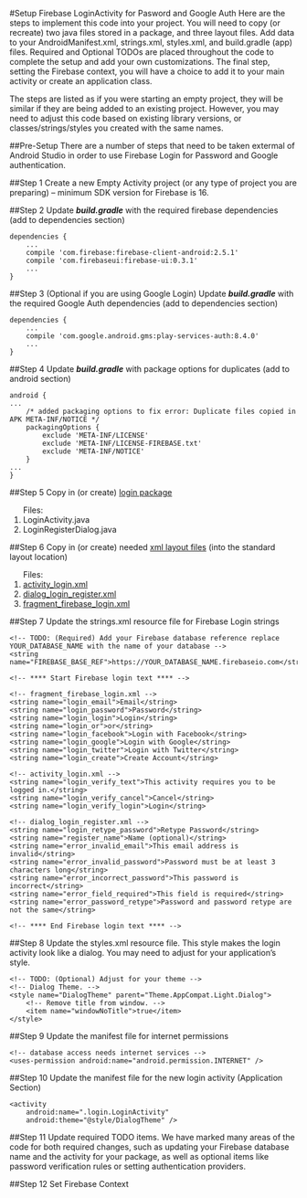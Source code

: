 #Setup Firebase LoginActivity for Pasword and Google Auth
Here are the steps to implement this code into your project. You will need to copy (or recreate) two java files stored in a package, and three layout files. Add data to your AndroidManifest.xml, strings.xml, styles.xml, and build.gradle (app) files. Required and Optional TODOs are placed throughout the code to complete the setup and add your own customizations. The final step, setting the Firebase context, you will have a choice to add it to your main activity or create an application class.

The steps are listed as if you were starting an empty project, they will be similar if they are being added to an existing project. 
However, you may need to adjust this code based on existing library versions, or classes/strings/styles you created with the same names.

##Pre-Setup
There are a number of steps that need to be taken extermal of Android Studio in order to use Firebase Login for Password and Google authentication. 

##Step 1
Create a new Empty Activity project (or any type of project you are preparing) – minimum SDK version for Firebase is 16. 

##Step 2
Update ***build.gradle*** with the required firebase dependencies (add to dependencies section)

    dependencies {
        ... 
        compile 'com.firebase:firebase-client-android:2.5.1'
        compile 'com.firebaseui:firebase-ui:0.3.1'
        ... 
    }


##Step 3
(Optional if you are using Google Login) Update ***build.gradle*** with the required Google Auth dependencies (add to dependencies section)

    dependencies {
        ... 
        compile 'com.google.android.gms:play-services-auth:8.4.0'
        ... 
    }

##Step 4
Update ***build.gradle*** with package options for duplicates (add to android section)

    android {
    ... 
        /* added packaging options to fix error: Duplicate files copied in APK META-INF/NOTICE */
        packagingOptions {
            exclude 'META-INF/LICENSE'
            exclude 'META-INF/LICENSE-FIREBASE.txt'
            exclude 'META-INF/NOTICE'
        }
    ... 
    }

##Step 5
Copy in (or create) [login package](https://github.com/cardenuto/FirebaseLogin/tree/master/app/src/main/java/info/anth/firebaselogin/login) 

<ol>Files:
<li>LoginActivity.java</li>
<li>LoginRegisterDialog.java</li>
</ol>

##Step 6
Copy in (or create) needed [xml layout files](https://github.com/cardenuto/FirebaseLogin/tree/master/app/src/main/res/layout) (into the standard layout location)

<ol>Files:
<li><a href="https://github.com/cardenuto/FirebaseLogin/blob/master/app/src/main/res/layout/activity_login.xml">activity_login.xml</a></li>
<li><a href="https://github.com/cardenuto/FirebaseLogin/blob/master/app/src/main/res/layout/dialog_login_register.xml">dialog_login_register.xml</a></li>
<li><a href="https://github.com/cardenuto/FirebaseLogin/blob/master/app/src/main/res/layout/fragment_firebase_login.xml">fragment_firebase_login.xml</a></li>
</ol>

##Step 7
Update the strings.xml resource file for Firebase Login strings

    <!-- TODO: (Required) Add your Firebase database reference replace YOUR_DATABASE_NAME with the name of your database -->
    <string name="FIREBASE_BASE_REF">https://YOUR_DATABASE_NAME.firebaseio.com</string>

    <!-- **** Start Firebase login text **** -->

    <!-- fragment_firebase_login.xml -->
    <string name="login_email">Email</string>
    <string name="login_password">Password</string>
    <string name="login_login">Login</string>
    <string name="login_or">or</string>
    <string name="login_facebook">Login with Facebook</string>
    <string name="login_google">Login with Google</string>
    <string name="login_twitter">Login with Twitter</string>
    <string name="login_create">Create Account</string>

    <!-- activity_login.xml -->
    <string name="login_verify_text">This activity requires you to be logged in.</string>
    <string name="login_verify_cancel">Cancel</string>
    <string name="login_verify_login">Login</string>

    <!-- dialog_login_register.xml -->
    <string name="login_retype_password">Retype Password</string>
    <string name="register_name">Name (optional)</string>
    <string name="error_invalid_email">This email address is invalid</string>
    <string name="error_invalid_password">Password must be at least 3 characters long</string>
    <string name="error_incorrect_password">This password is incorrect</string>
    <string name="error_field_required">This field is required</string>
    <string name="error_password_retype">Password and password retype are not the same</string>

    <!-- **** End Firebase login text **** -->

##Step 8
Update the styles.xml resource file. This style makes the login activity look like a dialog. You may need to adjust for your application’s style.

    <!-- TODO: (Optional) Adjust for your theme -->
    <!-- Dialog Theme. -->
    <style name="DialogTheme" parent="Theme.AppCompat.Light.Dialog">
        <!-- Remove title from window. -->
        <item name="windowNoTitle">true</item>
    </style>

##Step 9
Update the manifest file for internet permissions

    <!-- database access needs internet services -->
    <uses-permission android:name="android.permission.INTERNET" />

##Step 10
Update the manifest file for the new login activity (Application Section)
    
    <activity
        android:name=".login.LoginActivity"
        android:theme="@style/DialogTheme" />


##Step 11
Update required TODO items. We have marked many areas of the code for both required changes, such as updating your Firebase database name and the activity for your package, as well as optional items like password verification rules or setting authentication providers. 

##Step 12
Set Firebase Context


